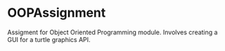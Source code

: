 # OOPAssignment
Assigment for Object Oriented Programming module. Involves creating a GUI for a turtle graphics API.
